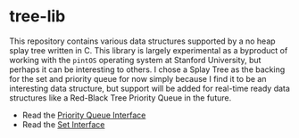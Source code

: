 # tree-lib

This repository contains various data structures supported by a no heap splay tree written in C. This library is largely experimental as a byproduct of working with the `pintOS` operating system at Stanford University, but perhaps it can be interesting to others. I chose a Splay Tree as the backing for the set and priority queue for now simply because I find it to be an interesting data structure, but support will be added for real-time ready data structures like a Red-Black Tree Priority Queue in the future.

- Read the [Priority Queue Interface](/include/pqueue.h)
- Read the [Set Interface](/include/set.h)
